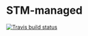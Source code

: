 # STM-managed

[![Travis build status](https://travis-ci.org/willvieira/STM-managed.svg?branch=master)](https://travis-ci.org/willvieira/STM-managed)
